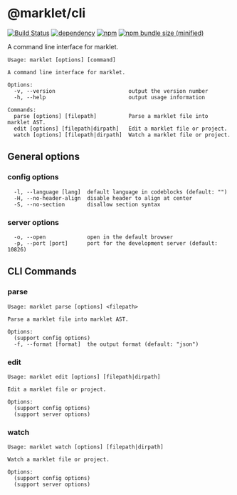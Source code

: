 # @marklet/cli

[![Build Status](https://travis-ci.com/obstudio/Marklet.svg?branch=dev)](https://travis-ci.com/obstudio/Marklet)
[![dependency](https://img.shields.io/david/obstudio/Marklet.svg?path=packages%2Fcli)](https://github.com/obstudio/Marklet/blob/master/packages/cli/package.json)
[![npm](https://img.shields.io/npm/v/@marklet/cli.svg)](https://www.npmjs.com/package/@marklet/cli)
[![npm bundle size (minified)](https://img.shields.io/bundlephobia/min/@marklet/cli.svg)](https://www.npmjs.com/package/@marklet/cli)

A command line interface for marklet.

```
Usage: marklet [options] [command]

A command line interface for marklet.

Options:
  -v, --version                       output the version number
  -h, --help                          output usage information

Commands:
  parse [options] [filepath]          Parse a marklet file into marklet AST.
  edit [options] [filepath|dirpath]   Edit a marklet file or project.
  watch [options] [filepath|dirpath]  Watch a marklet file or project.
```

## General options

### config options

```
  -l, --language [lang]  default language in codeblocks (default: "")
  -H, --no-header-align  disable header to align at center
  -S, --no-section       disallow section syntax
```

### server options

```
  -o, --open             open in the default browser
  -p, --port [port]      port for the development server (default: 10826)
```

## CLI Commands

### parse

```
Usage: marklet parse [options] <filepath>

Parse a marklet file into marklet AST.

Options:
  (support config options)
  -f, --format [format]  the output format (default: "json")
```

### edit

```
Usage: marklet edit [options] [filepath|dirpath]

Edit a marklet file or project.

Options:
  (support config options)
  (support server options)
```

### watch

```
Usage: marklet watch [options] [filepath|dirpath]

Watch a marklet file or project.

Options:
  (support config options)
  (support server options)
```
